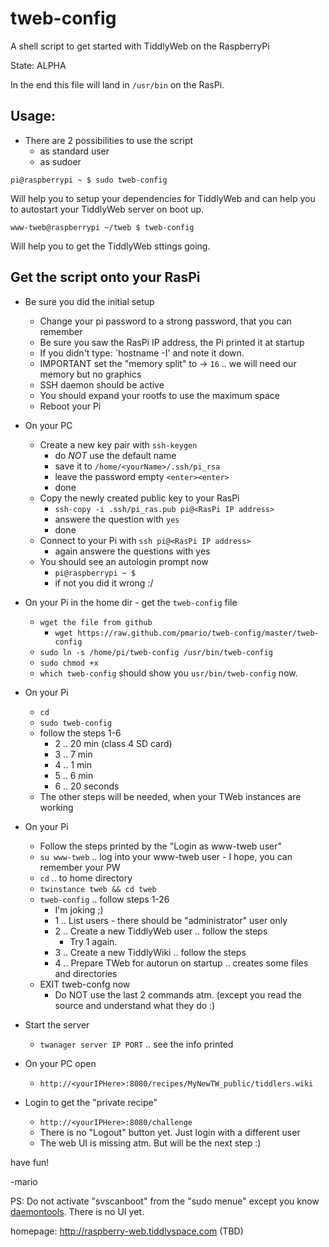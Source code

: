 tweb-config
===========

A shell script to get started with TiddlyWeb on the RaspberryPi

State: ALPHA

In the end this file will land in `/usr/bin` on the RasPi.

Usage:
------

* There are 2 possibilities to use the script
  * as standard user
  * as sudoer

```
pi@raspberrypi ~ $ sudo tweb-config
```

Will help you to setup your dependencies for TiddlyWeb and can help you to autostart your TiddlyWeb server on boot up.

```
www-tweb@raspberrypi ~/tweb $ tweb-config
```

Will help you to get the TiddlyWeb sttings going.

Get the script onto your RasPi
------------------------------

* Be sure you did the initial setup 
  * Change your pi password to a strong password, that you can remember
  * Be sure you saw the RasPi IP address, the Pi printed it at startup
  * If you didn't type: `hostname -I' and note it down.
  * IMPORTANT set the  "memory split" to -> `16` .. we will need our memory but no graphics
  * SSH daemon should be active
  * You should expand your rootfs to use the maximum space
  * Reboot your Pi

* On your PC 
  * Create a new key pair with `ssh-keygen`
    * do _NOT_ use the default name
    * save it to `/home/<yourName>/.ssh/pi_rsa`
    * leave the password empty `<enter><enter>`
    * done
  * Copy the newly created public key to your RasPi
    * `ssh-copy -i .ssh/pi_ras.pub pi@<RasPi IP address>`
    * answere the question with `yes`
    * done
  * Connect to your Pi with `ssh pi@<RasPi IP address>`
    * again answere the questions with yes
  * You should see an autologin prompt now
    * `pi@raspberrypi ~ $`
    * if not you did it wrong :/

* On your Pi in the home dir - get the `tweb-config` file 
  * `wget the file from github`
    * `wget https://raw.github.com/pmario/tweb-config/master/tweb-config`
  * `sudo ln -s /home/pi/tweb-config /usr/bin/tweb-config`
  * `sudo chmod +x`
  * `which tweb-config` should show you `usr/bin/tweb-config` now.

* On your Pi
  * `cd`
  * `sudo tweb-config`
  * follow the steps 1-6
    * 2 .. 20 min (class 4 SD card)
    * 3 .. 7 min
    * 4 .. 1 min
    * 5 .. 6 min
    * 6 .. 20 seconds
  * The other steps will be needed, when your TWeb instances are working

* On your Pi
  * Follow the steps printed by the "Login as www-tweb user"
  * `su www-tweb` .. log into your www-tweb user - I hope, you can remember your PW
  * `cd` .. to home directory
  * `twinstance tweb && cd tweb`
  * `tweb-config` .. follow steps 1-26
      * I'm joking ;)
    * 1 .. List users - there should be "administrator" user only
    * 2 .. Create a new TiddlyWeb user .. follow the steps
      * Try 1 again.
    * 3 .. Create a new TiddlyWiki .. follow the steps
    * 4 .. Prepare TWeb for autorun on startup .. creates some files and directories
  * EXIT tweb-confg now
    * Do NOT use the last 2 commands atm. (except you read the source and understand what they do :)

* Start the server
  * `twanager server IP PORT` .. see the info printed

* On your PC open
  * `http://<yourIPHere>:8080/recipes/MyNewTW_public/tiddlers.wiki`

* Login to get the "private recipe"
  * `http://<yourIPHere>:8080/challenge`
  * There is no "Logout" button yet. Just login with a different user
  * The web UI is missing atm. But will be the next step :)

have fun!

-mario

PS: Do not activate "svscanboot" from the "sudo menue" except you know [daemontools](http://cr.yp.to/daemontools.html). There is no UI yet. 

homepage: http://raspberry-web.tiddlyspace.com (TBD)
